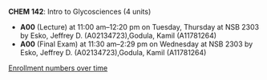 **CHEM 142**: Intro to Glycosciences (4 units)

- **A00** (Lecture) at 11:00 am–12:20 pm on Tuesday, Thursday at NSB 2303 by Esko, Jeffrey D. (A02134723),Godula, Kamil (A11781264)
- **A00** (Final Exam) at 11:30 am–2:29 pm on Wednesday at NSB 2303 by Esko, Jeffrey D. (A02134723),Godula, Kamil (A11781264)

[Enrollment numbers over time](./CHEM142.tsv)
